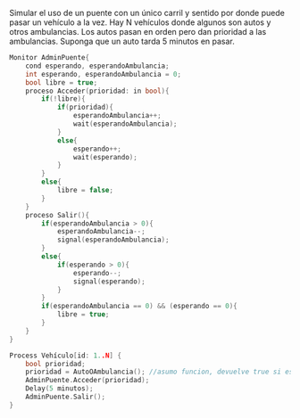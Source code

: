 Simular el uso de un puente con un único carril y sentido por donde puede pasar un vehículo a la vez. Hay N vehículos donde algunos son autos y otros ambulancias. Los autos pasan en orden pero dan prioridad a las ambulancias. Suponga que un auto tarda 5 minutos en pasar.

```c
Monitor AdminPuente{
	cond esperando, esperandoAmbulancia;
	int esperando, esperandoAmbulancia = 0;
	bool libre = true;
	proceso Acceder(prioridad: in bool){
		if(!libre){
			if(prioridad){
				esperandoAmbulancia++;
				wait(esperandoAmbulancia);
			}
			else{
				esperando++;
				wait(esperando);
			}
		}
		else{
			libre = false;
		}
	}
	proceso Salir(){
		if(esperandoAmbulancia > 0){
			esperandoAmbulancia--;
			signal(esperandoAmbulancia);
		}
		else{
			if(esperando > 0){
				esperando--;
				signal(esperando);
			}
		}
		if(esperandoAmbulancia == 0) && (esperando == 0){
			libre = true;
		}
	}
}

Process Vehículo[id: 1..N] {
	bool prioridad;
	prioridad = AutoOAmbulancia(); //asumo funcion, devuelve true si es ambulancia
	AdminPuente.Acceder(prioridad);
	Delay(5 minutos);
	AdminPuente.Salir();
}
```